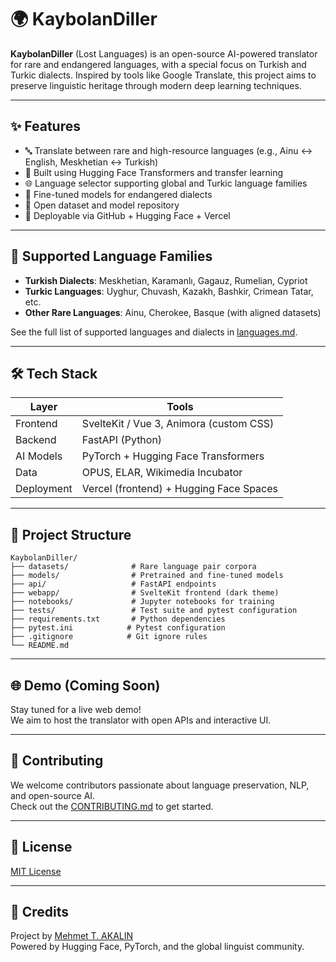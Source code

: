# 🌍 KaybolanDiller

**KaybolanDiller** (Lost Languages) is an open-source AI-powered translator for rare and endangered languages, with a special focus on Turkish and Turkic dialects. Inspired by tools like Google Translate, this project aims to preserve linguistic heritage through modern deep learning techniques.

---

## ✨ Features

- 🔤 Translate between rare and high-resource languages (e.g., Ainu ↔ English, Meskhetian ↔ Turkish)
- 🤖 Built using Hugging Face Transformers and transfer learning
- 🌐 Language selector supporting global and Turkic language families
- 🧠 Fine-tuned models for endangered dialects
- 📂 Open dataset and model repository
- 🚀 Deployable via GitHub + Hugging Face + Vercel

---

## 🧠 Supported Language Families

- **Turkish Dialects**: Meskhetian, Karamanlı, Gagauz, Rumelian, Cypriot
- **Turkic Languages**: Uyghur, Chuvash, Kazakh, Bashkir, Crimean Tatar, etc.
- **Other Rare Languages**: Ainu, Cherokee, Basque (with aligned datasets)

See the full list of supported languages and dialects in [languages.md](./languages.md).

---

## 🛠 Tech Stack

| Layer         | Tools                                      |
|---------------|---------------------------------------------|
| Frontend      | SvelteKit / Vue 3, Animora (custom CSS)     |
| Backend       | FastAPI (Python)                            |
| AI Models     | PyTorch + Hugging Face Transformers         |
| Data          | OPUS, ELAR, Wikimedia Incubator             |
| Deployment    | Vercel (frontend) + Hugging Face Spaces     |

---

## 🚧 Project Structure

```
KaybolanDiller/
├── datasets/              # Rare language pair corpora
├── models/                # Pretrained and fine-tuned models
├── api/                   # FastAPI endpoints
├── webapp/                # SvelteKit frontend (dark theme)
├── notebooks/             # Jupyter notebooks for training
├── tests/                 # Test suite and pytest configuration
├── requirements.txt       # Python dependencies
├── pytest.ini            # Pytest configuration
├── .gitignore            # Git ignore rules
└── README.md

```

---

## 🌐 Demo (Coming Soon)

Stay tuned for a live web demo!  
We aim to host the translator with open APIs and interactive UI.

---

## 🤝 Contributing

We welcome contributors passionate about language preservation, NLP, and open-source AI.  
Check out the [CONTRIBUTING.md](CONTRIBUTING.md) to get started.

---

## 📜 License

[MIT License](LICENSE)

---

## 📣 Credits

Project by [Mehmet T. AKALIN](https://github.com/makalin)  
Powered by Hugging Face, PyTorch, and the global linguist community.
